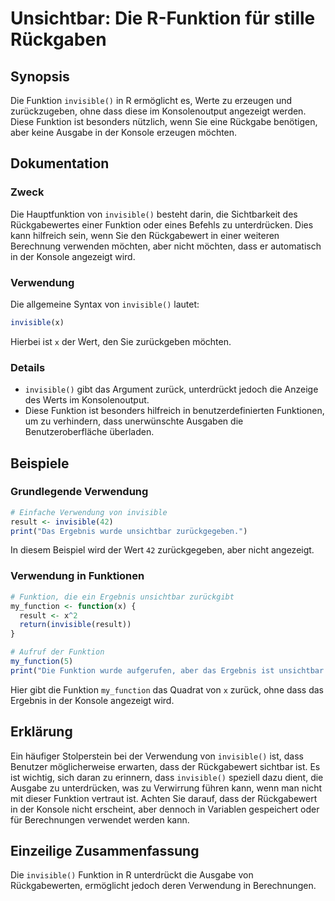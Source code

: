 <!--
Meta Description: # Unsichtbar: Die R-Funktion für stille Rückgaben ## Synopsis Die Funktion `invisible()` in R ermöglicht es, Werte zu erzeugen und zurückzugeben, ohne...
Meta Keywords: die, funktion, invisible, der, dass
-->

# Unsichtbar: Die R-Funktion für stille Rückgaben

## Synopsis
Die Funktion `invisible()` in R ermöglicht es, Werte zu erzeugen und zurückzugeben, ohne dass diese im Konsolenoutput angezeigt werden. Diese Funktion ist besonders nützlich, wenn Sie eine Rückgabe benötigen, aber keine Ausgabe in der Konsole erzeugen möchten.

## Dokumentation
### Zweck
Die Hauptfunktion von `invisible()` besteht darin, die Sichtbarkeit des Rückgabewertes einer Funktion oder eines Befehls zu unterdrücken. Dies kann hilfreich sein, wenn Sie den Rückgabewert in einer weiteren Berechnung verwenden möchten, aber nicht möchten, dass er automatisch in der Konsole angezeigt wird.

### Verwendung
Die allgemeine Syntax von `invisible()` lautet:
```R
invisible(x)
```
Hierbei ist `x` der Wert, den Sie zurückgeben möchten.

### Details
- `invisible()` gibt das Argument zurück, unterdrückt jedoch die Anzeige des Werts im Konsolenoutput.
- Diese Funktion ist besonders hilfreich in benutzerdefinierten Funktionen, um zu verhindern, dass unerwünschte Ausgaben die Benutzeroberfläche überladen.

## Beispiele
### Grundlegende Verwendung
```R
# Einfache Verwendung von invisible
result <- invisible(42)
print("Das Ergebnis wurde unsichtbar zurückgegeben.")
```
In diesem Beispiel wird der Wert `42` zurückgegeben, aber nicht angezeigt.

### Verwendung in Funktionen
```R
# Funktion, die ein Ergebnis unsichtbar zurückgibt
my_function <- function(x) {
  result <- x^2
  return(invisible(result))
}

# Aufruf der Funktion
my_function(5)
print("Die Funktion wurde aufgerufen, aber das Ergebnis ist unsichtbar.")
```
Hier gibt die Funktion `my_function` das Quadrat von `x` zurück, ohne dass das Ergebnis in der Konsole angezeigt wird.

## Erklärung
Ein häufiger Stolperstein bei der Verwendung von `invisible()` ist, dass Benutzer möglicherweise erwarten, dass der Rückgabewert sichtbar ist. Es ist wichtig, sich daran zu erinnern, dass `invisible()` speziell dazu dient, die Ausgabe zu unterdrücken, was zu Verwirrung führen kann, wenn man nicht mit dieser Funktion vertraut ist. Achten Sie darauf, dass der Rückgabewert in der Konsole nicht erscheint, aber dennoch in Variablen gespeichert oder für Berechnungen verwendet werden kann.

## Einzeilige Zusammenfassung
Die `invisible()` Funktion in R unterdrückt die Ausgabe von Rückgabewerten, ermöglicht jedoch deren Verwendung in Berechnungen.